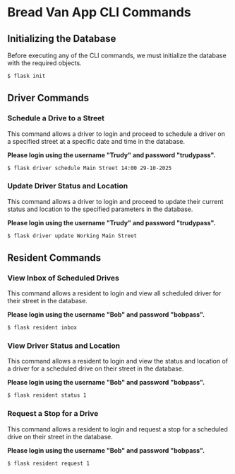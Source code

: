 # Bread Van App CLI Commands

## Initializing the Database
Before executing any of the CLI commands, we must initialize  the database with the required objects.

```bash
$ flask init
```

## Driver Commands

### Schedule a Drive to a Street
This command allows a driver to login and proceed to schedule a driver on a specified street at a specific date and time in the database.

**Please login using the username "Trudy" and password "trudypass".**
```bash
$ flask driver schedule Main Street 14:00 29-10-2025
```

### Update Driver Status and Location
This command allows a driver to login and proceed to update their current status and location to the specified parameters in the database.

**Please login using the username "Trudy" and password "trudypass".**
```bash
$ flask driver update Working Main Street
```

## Resident Commands

### View Inbox of Scheduled Drives
This command allows a resident to login and view all scheduled driver for their street in the database.

**Please login using the username "Bob" and password "bobpass".**
```bash
$ flask resident inbox
```

### View Driver Status and Location
This command allows a resident to login and view the status and location of a driver for a scheduled drive on their street in the database.

**Please login using the username "Bob" and password "bobpass".**
```bash
$ flask resident status 1
```

### Request a Stop for a Drive
This command allows a resident to login and request a stop for a scheduled drive on their street in the database.

**Please login using the username "Bob" and password "bobpass".**
```bash
$ flask resident request 1
```